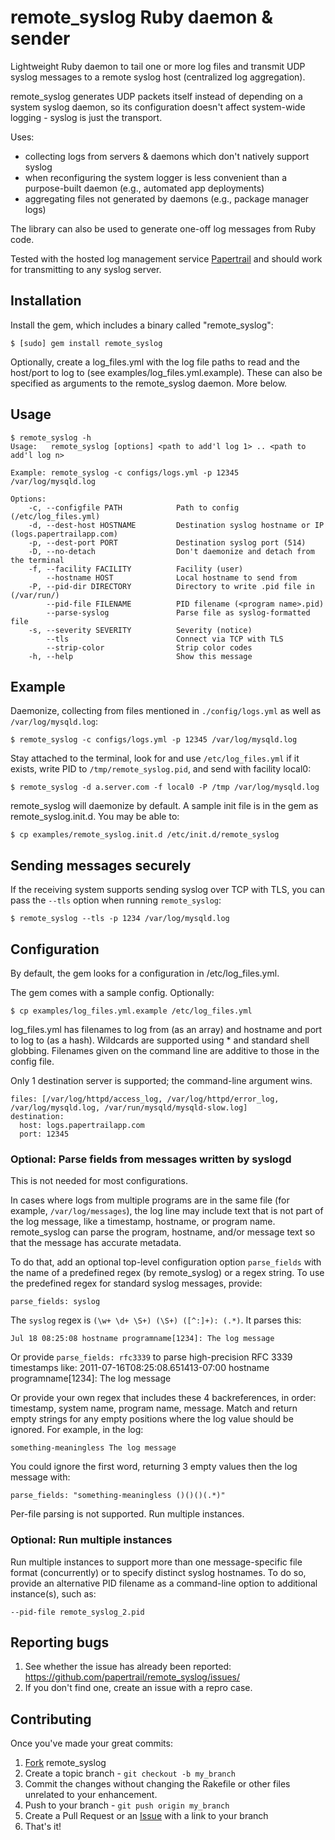 # remote_syslog Ruby daemon & sender

Lightweight Ruby daemon to tail one or more log files and transmit UDP syslog 
messages to a remote syslog host (centralized log aggregation).

remote_syslog generates UDP packets itself instead of depending on a system 
syslog daemon, so its configuration doesn't affect system-wide 
logging - syslog is just the transport.

Uses:

* collecting logs from servers & daemons which don't natively support syslog
* when reconfiguring the system logger is less convenient than a 
purpose-built daemon (e.g., automated app deployments)
* aggregating files not generated by daemons (e.g., package manager logs)

The library can also be used to generate one-off log messages from Ruby code.

Tested with the hosted log management service [Papertrail] and should work for 
transmitting to any syslog server.


## Installation

Install the gem, which includes a binary called "remote_syslog":

    $ [sudo] gem install remote_syslog

Optionally, create a log_files.yml with the log file paths to read and the 
host/port to log to (see examples/log_files.yml.example). These can also be 
specified as arguments to the remote_syslog daemon. More below.


## Usage

    $ remote_syslog -h
    Usage:   remote_syslog [options] <path to add'l log 1> .. <path to add'l log n>

    Example: remote_syslog -c configs/logs.yml -p 12345 /var/log/mysqld.log

    Options:
        -c, --configfile PATH            Path to config (/etc/log_files.yml)
        -d, --dest-host HOSTNAME         Destination syslog hostname or IP (logs.papertrailapp.com)
        -p, --dest-port PORT             Destination syslog port (514)
        -D, --no-detach                  Don't daemonize and detach from the terminal
        -f, --facility FACILITY          Facility (user)
            --hostname HOST              Local hostname to send from
        -P, --pid-dir DIRECTORY          Directory to write .pid file in (/var/run/)
            --pid-file FILENAME          PID filename (<program name>.pid)
            --parse-syslog               Parse file as syslog-formatted file
        -s, --severity SEVERITY          Severity (notice)
            --tls                        Connect via TCP with TLS
            --strip-color                Strip color codes
        -h, --help                       Show this message
    

## Example

Daemonize, collecting from files mentioned in `./config/logs.yml` as well as
`/var/log/mysqld.log`:

    $ remote_syslog -c configs/logs.yml -p 12345 /var/log/mysqld.log

Stay attached to the terminal, look for and use `/etc/log_files.yml` if it
exists, write PID to `/tmp/remote_syslog.pid`, and send with facility local0:

    $ remote_syslog -d a.server.com -f local0 -P /tmp /var/log/mysqld.log

remote_syslog will daemonize by default. A sample init file is in the gem as 
remote_syslog.init.d. You may be able to:

    $ cp examples/remote_syslog.init.d /etc/init.d/remote_syslog

## Sending messages securely ##

If the receiving system supports sending syslog over TCP with TLS, you can
pass the `--tls` option when running `remote_syslog`:

    $ remote_syslog --tls -p 1234 /var/log/mysqld.log


## Configuration

By default, the gem looks for a configuration in /etc/log_files.yml.

The gem comes with a sample config.  Optionally:

    $ cp examples/log_files.yml.example /etc/log_files.yml
    
log_files.yml has filenames to log from (as an array) and hostname and port 
to log to (as a hash). Wildcards are supported using * and standard shell 
globbing. Filenames given on the command line are additive to those in 
the config file.

Only 1 destination server is supported; the command-line argument wins. 

    files: [/var/log/httpd/access_log, /var/log/httpd/error_log, /var/log/mysqld.log, /var/run/mysqld/mysqld-slow.log]
    destination:
      host: logs.papertrailapp.com
      port: 12345


### Optional: Parse fields from messages written by syslogd

This is not needed for most configurations.

In cases where logs from multiple programs are in the same file (for example, 
``/var/log/messages``), the log line may include text that is not part of the 
log message, like a timestamp, hostname, or program name. remote_syslog can 
parse the program, hostname, and/or message text so that the message has 
accurate metadata.

To do that, add an optional top-level configuration option `parse_fields` 
with the name of a predefined regex (by remote_syslog) or a regex string. To 
use the predefined regex for standard syslog messages, provide:

    parse_fields: syslog

The `syslog` regex is `(\w+ \d+ \S+) (\S+) ([^:]+): (.*)`. It parses this:

    Jul 18 08:25:08 hostname programname[1234]: The log message

Or provide `parse_fields: rfc3339` to parse high-precision RFC 3339
timestamps like:
    2011-07-16T08:25:08.651413-07:00 hostname programname[1234]: The log message
    
Or provide your own regex that includes these 4 backreferences, in order: 
timestamp, system name, program name, message. Match and return empty 
strings for any empty positions where the log value should be ignored.
For example, in the log:

    something-meaningless The log message

You could ignore the first word, returning 3 empty values then the log 
message with:

    parse_fields: "something-meaningless ()()()(.*)"

Per-file parsing is not supported. Run multiple instances.


### Optional: Run multiple instances

Run multiple instances to support more than one message-specific file format 
(concurrently) or to specify distinct syslog hostnames. To do so, provide
an alternative PID filename as a command-line option to additional 
instance(s), such as:

    --pid-file remote_syslog_2.pid
    

## Reporting bugs

1. See whether the issue has already been reported: <https://github.com/papertrail/remote_syslog/issues/>
2. If you don't find one, create an issue with a repro case.


## Contributing

Once you've made your great commits:

1. [Fork][fk] remote_syslog
2. Create a topic branch - `git checkout -b my_branch`
3. Commit the changes without changing the Rakefile or other files unrelated to your enhancement.
4. Push to your branch - `git push origin my_branch`
5. Create a Pull Request or an [Issue][is] with a link to your branch
6. That's it!

[fk]: http://help.github.com/forking/
[is]: https://github.com/papertrail/remote_syslog/issues/
[Papertrail]: http://papertrailapp.com/
